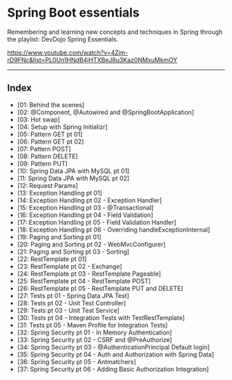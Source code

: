# Spring Boot essentials

Remembering and learning new concepts and techniques in Spring through the playlist: DevDojo Spring Essentials.

https://www.youtube.com/watch?v=4Zjm-rD9FNc&list=PL0Un1HNdB4jHTXBeJ8u3Kaz0NMxuMkmOY

---

## <a name="index">Index</a>

- [01: Behind the scenes]
- [02: @Component, @Autowired and @SpringBootApplication]
- [03: Hot swap] 
- [04: Setup with Spring Initializr]
- [05: Pattern GET pt 01]
- [06: Pattern GET pt 02]   
- [07: Pattern POST]   
- [08: Pattern DELETE]   
- [09: Pattern PUT]   
- [10: Spring Data JPA with MySQL pt 01]   
- [11: Spring Data JPA with MySQL pt 02]   
- [12: Request Params]   
- [13: Exception Handling pt 01]   
- [14: Exception Handling pt 02 - Exception Handler]
- [15: Exception Handling pt 03 - @Transactional]   
- [16: Exception Handling pt 04 - Field Validation]
- [17: Exception Handling pt 05 - Field Validation Handler]   
- [18: Exception Handling pt 06 - Overriding handleExceptionInternal]
- [19: Paging and Sorting pt 01]   
- [20: Paging and Sorting pt 02 - WebMvcConfigurer]
- [21: Paging and Sorting pt 03 - Sorting]   
- [22: RestTemplate pt 01]   
- [23: RestTemplate pt 02 - Exchange]   
- [24: RestTemplate pt 03 - RestTemplate Pageable]   
- [25: RestTemplate pt 04 - RestTemplate POST]  
- [26: RestTemplate pt 05 - RestTemplate PUT and DELETE]
- [27: Tests pt 01 - Spring Data JPA Test]   
- [28: Tests pt 02 - Unit Test Controller]
- [29: Tests pt 03 - Unit Test Service]
- [30: Tests pt 04 - Integration Tests with TestRestTemplate]   
- [31: Tests pt 05 - Maven Profile for Integration Tests]
- [32: Spring Security pt 01 - In Memory Authentication]
- [33: Spring Security pt 02 - CSRF and @PreAuthorize]
- [34: Spring Security pt 03 - @AuthenticationPrincipal Default login]
- [35: Spring Security pt 04 - Auth and Authorization with Spring Data]
- [36: Spring Security pt 05 - Antmatchers]
- [37: Spring Security pt 06 - Adding Basic Authorization Integration]